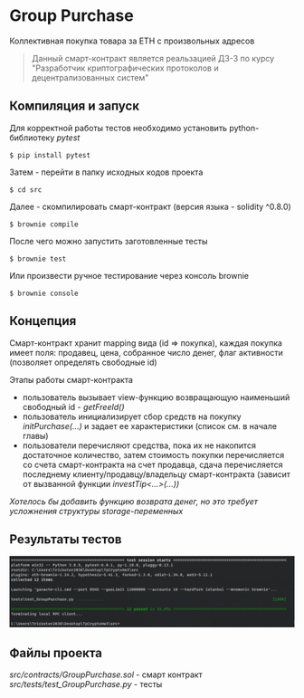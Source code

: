 # Group Purchase

Коллективная покупка товара за ETH с произвольных адресов 

> Данный смарт-контракт является реальзацией ДЗ-3 по курсу "Разработчик криптографических протоколов и децентрализованных систем"



## Компиляция и запуск

Для корректной работы тестов необходимо установить python-библиотеку *pytest*
```
$ pip install pytest
```
Затем - перейти в папку исходных кодов проекта 
```
$ cd src
```
Далее - скомпилировать смарт-контракт (версия языка - solidity ^0.8.0)
```
$ brownie compile
```
После чего можно запустить заготовленные тесты
```
$ brownie test
```
Или произвести ручное тестирование через консоль brownie
```
$ brownie console
```

## Концепция 

Смарт-контракт хранит mapping вида (id => покупка), каждая покупка имеет поля: продавец, цена, собранное число денег, флаг активности (позволяет определять свободные id)

Этапы работы смарт-контракта
- пользователь вызывает view-функцию возвращающую наименьший свободный id - *getFreeId()*
- пользователь инициализирует сбор средств на покупку *initPurchase(...)*  и задает ее характеристики (список см. в начале главы)
- пользователи перечисляют средства, пока их не накопится достаточное количество, затем стоимость покупки перечисляется со счета смарт-контракта на счет продавца, сдача перечисляется последнему клиенту/продавцу/владельцу смарт-контракта (зависит от вызванной функции *investTip<...>(...))*

*Хотелось бы добавить функцию возврата денег, но это требует усложнения структуры storage-переменных*

## Результаты тестов

![](tests_screenshot.jpg)

## Файлы проекта

*src/contracts/GroupPurchase.sol* - смарт контракт
*src/tests/test_GroupPurchase.py* - тесты